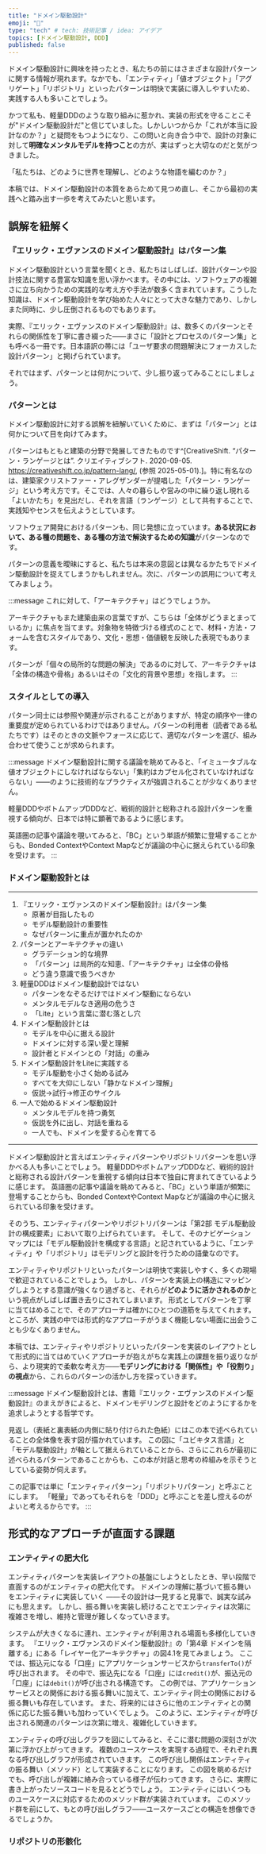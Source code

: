 ```yaml
---
title: "ドメイン駆動設計"
emoji: "🎉"
type: "tech" # tech: 技術記事 / idea: アイデア
topics: [ドメイン駆動設計, DDD]
published: false
---
```


ドメイン駆動設計に興味を持ったとき、私たちの前にはさまざまな設計パターンに関する情報が現れます。なかでも、「エンティティ」「値オブジェクト」「アグリゲート」「リポジトリ」といったパターンは明快で実装に導入しやすいため、実践する人も多いことでしょう。

かつて私も、軽量DDDのような取り組みに惹かれ、実装の形式を守ることこそが"ドメイン駆動設計だ"と信じていました。しかしいつからか「これが本当に設計なのか？」と疑問をもつようになり、この問いと向き合う中で、設計の対象に対して**明確なメンタルモデルを持つこと**の方が、実はずっと大切なのだと気がつきました。

「私たちは、どのように世界を理解し、どのような物語を編むのか？」

本稿では、ドメイン駆動設計の本質をあらためて見つめ直し、そこから最初の実践へと踏み出す一歩を考えてみたいと思います。

## 誤解を紐解く

### 『エリック・エヴァンスのドメイン駆動設計』はパターン集

ドメイン駆動設計という言葉を聞くとき、私たちはしばしば、設計パターンや設計技法に関する豊富な知識を思い浮かべます。その中には、ソフトウェアの複雑さに立ち向かうための実践的な考え方や手法が数多く含まれています。こうした知識は、ドメイン駆動設計を学び始めた人々にとって大きな魅力であり、しかしまた同時に、少し圧倒されるものでもあります。

実際、『エリック・エヴァンスのドメイン駆動設計』は、数多くのパターンとそれらの関係性を丁寧に書き綴った――まさに「設計とプロセスのパターン集」とも呼べる一冊です。日本語訳の帯には「ユーザ要求の問題解決にフォーカスした設計パターン」と掲げられています。

それではまず、パターンとは何かについて、少し振り返ってみることにしましょう。

### パターンとは

ドメイン駆動設計に対する誤解を紐解いていくために、まずは「パターン」とは何かについて目を向けてみます。

パターンはもともと建築の分野で発展してきたものです^[CreativeShift. “パターン・ランゲージとは”. クリエイティブシフト. 2020-09-05. https://creativeshift.co.jp/pattern-lang/, (参照 2025-05-01).]。特に有名なのは、建築家クリストファー・アレグザンダーが提唱した「パターン・ランゲージ」という考え方です。そこでは、人々の暮らしや営みの中に繰り返し現れる「よいかたち」を見出だし、それを言語（ランゲージ）として共有することで、実践知やセンスを伝えようとしています。

ソフトウェア開発におけるパターンも、同じ発想に立っています。**ある状況において、ある種の問題を、ある種の方法で解決するための知識**がパターンなのです。

パターンの意義を曖昧にすると、私たちは本来の意図とは異なるかたちでドメイン駆動設計を捉えてしまうかもしれません。次に、パターンの誤用について考えてみましょう。

:::message
これに対して、「アーキテクチャ」はどうでしょうか。

アーキテクチャもまた建築由来の言葉ですが、こちらは「全体がどうまとまっているか」に焦点を当てます。対象物を特徴づける様式のことで、材料・方法・フォームを含むスタイルであり、文化・思想・価値観を反映した表現でもあります。

パターンが「個々の局所的な問題の解決」であるのに対して、アーキテクチャは「全体の構造や骨格」あるいはその「文化的背景や思想」を指します。
:::

### スタイルとしての導入

パターン同士には参照や関連が示されることがありますが、特定の順序や一律の重要度が定められているわけではありません。パターンの利用者（読者である私たちです）はそのときの文脈やフォースに応じて、適切なパターンを選び、組み合わせて使うことが求められます。

:::message
ドメイン駆動設計に関する議論を眺めてみると、「イミュータブルな値オブジェクトにしなければならない」「集約はカプセル化されていなければならない」――のように技術的なプラクティスが強調されることが少なくありません。

軽量DDDやボトムアップDDDなど、戦術的設計と総称される設計パターンを重視する傾向が、日本では特に顕著であるように感じます。

英語圏の記事や議論を覗いてみると、「BC」という単語が頻繁に登場することからも、Bonded ContextやContext Mapなどが議論の中心に据えられている印象を受けます。
:::

### ドメイン駆動設計とは

---


1. 『エリック・エヴァンスのドメイン駆動設計』はパターン集
   - 原著が目指したもの
   - モデル駆動設計の重要性
   - なぜパターンに重点が置かれたのか
2. パターンとアーキテクチャの違い
   - グラデーション的な境界
   - 「パターン」は局所的な知恵、「アーキテクチャ」は全体の骨格
   - どう違う意識で扱うべきか
3. 軽量DDDはドメイン駆動設計ではない
   - パターンをなぞるだけではドメイン駆動にならない
   - メンタルモデルなき適用の危うさ
   - 「Lite」という言葉に潜む落とし穴
4. ドメイン駆動設計とは
   - モデルを中心に据える設計
   - ドメインに対する深い愛と理解
   - 設計者とドメインとの「対話」の重み
5. ドメイン駆動設計をLiteに実践する
   - モデル駆動を小さく始める試み
   - すべてを大仰にしない「静かなドメイン理解」
   - 仮説→試行→修正のサイクル
6. 一人で始めるドメイン駆動設計
   - メンタルモデルを持つ勇気
   - 仮説を外に出し、対話を重ねる
   - 一人でも、ドメインを愛する心を育てる

---

ドメイン駆動設計と言えばエンティティパターンやリポジトリパターンを思い浮かべる人も多いことでしょう。
軽量DDDやボトムアップDDDなど、戦術的設計と総称される設計パターンを重視する傾向は日本で独自に育まれてきているように感じます。
英語圏の記事や議論を眺めてみると、「BC」という単語が頻繁に登場することからも、Bonded ContextやContext Mapなどが議論の中心に据えられている印象を受けます。

そのうち、エンティティパターンやリポジトリパターンは「第2部 モデル駆動設計の構成要素」において取り上げられています。
そして、そのナビゲーションマップには「モデル駆動設計を構成する言語」と記されているように、「エンティティ」や「リポジトリ」はモデリングと設計を行うための語彙なのです。

エンティティやリポジトリといったパターンは明快で実装しやすく、多くの現場で歓迎されていることでしょう。
しかし、パターンを実装上の構造にマッピングしようとする意識が強くなり過ぎると、それらが**どのように活かされるのか**という視点がしばしば置き去りにされてしまいます。
形式としてパターンを丁寧に当てはめることで、そのアプローチは確かにひとつの道筋を与えてくれます。
ところが、実践の中では形式的なアプローチがうまく機能しない場面に出会うことも少なくありません。

本稿では、エンティティやリポジトリといったパターンを実装のレイアウトとして形式的に当てはめていくアプローチが抱えがちな実践上の課題を振り返りながら、より現実的で柔軟な考え方――**モデリングにおける「関係性」や「役割り」の視点**から、これらのパターンの活かし方を探っていきます。

:::message
ドメイン駆動設計とは、書籍『エリック・エヴァンスのドメイン駆動設計』のまえがきによると、ドメインモデリングと設計をどのようにするかを追求しようとする哲学です。

見返し（表紙と裏表紙の内側に貼り付けられた色紙）にはこの本で述べられていることの全体像を表す図が描かれています。
この図に「ユビキタス言語」と「モデル駆動設計」が軸として据えられていることから、さらにこれらが最初に述べられるパターンであることからも、この本が対話と思考の枠組みを示そうとしている姿勢が伺えます。

この記事では単に「エンティティパターン」「リポジトリパターン」と呼ぶことにします。
「軽量」であってもそれらを「DDD」と呼ぶことを差し控えるのがよいと考えるからです。
:::

## 形式的なアプローチが直面する課題

### エンティティの肥大化

エンティティパターンを実装レイアウトの基盤にしようとしたとき、早い段階で直面するのがエンティティの肥大化です。
ドメインの理解に基づいて振る舞いをエンティティに実装していく
――その設計は一見すると見事で、誠実な試みにも思えます。
しかし、振る舞いを実装し続けることでエンティティは次第に複雑さを増し、維持と管理が難しくなっていきます。

システムが大きくなるに連れ、エンティティが利用される場面も多様化していきます。
『エリック・エヴァンスのドメイン駆動設計』の「第4章 ドメインを隔離する」にある「レイヤー化アーキテクチャ」の図4.1を見てみましょう。
ここでは、振込元になる「口座」にアプリケーションサービスから`transferTo()`が呼び出されます。
その中で、振込先になる「口座」には`credit()`が、振込元の「口座」には`debit()`が呼び出される構造です。
この例では、アプリケーションサービスとの関係における振る舞いに加えて、エンティティ同士の関係における振る舞いも存在しています。
また、将来的にはさらに他のエンティティとの関係に応じた振る舞いも加わっていくでしょう。
このように、エンティティが呼び出される関連のパターンは次第に増え、複雑化していきます。

エンティティの呼び出しグラフを図にしてみると、そこに潜む問題の深刻さが次第に浮かび上がってきます。
複数のユースケースを実現する過程で、それぞれ異なる呼び出しグラフが形成されていきます。
この呼び出し関係はエンティティの振る舞い（メソッド）として実装することになります。
この図を眺めるだけでも、呼び出しが複雑に絡み合っている様子が伝わってきます。
さらに、実際に書き上がったソースコードを見るとどうでしょう。
エンティティにはいくつものユースケースに対応するためのメソッド群が実装されています。
このメソッド群を前にして、もとの呼び出しグラフ――ユースケースごとの構造を想像できるでしょうか。

### リポジトリの形骸化


